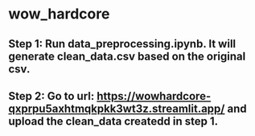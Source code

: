# wow_hardcore

## Step 1: Run data_preprocessing.ipynb. It will generate clean_data.csv based on the original csv.

## Step 2: Go to url: https://wowhardcore-qxprpu5axhtmqkpkk3wt3z.streamlit.app/ and upload the clean_data createdd in step 1.
